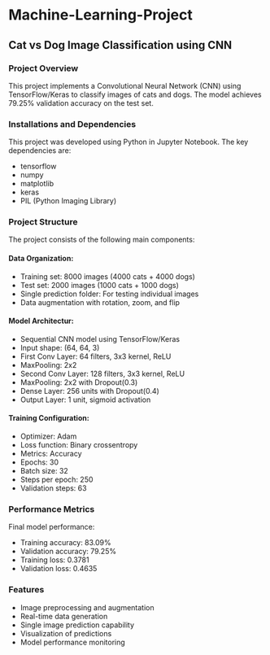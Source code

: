 # Machine-Learning-Project
## Cat vs Dog Image Classification using CNN
### Project Overview
This project implements a Convolutional Neural Network (CNN) using TensorFlow/Keras to classify images of cats and dogs. The model achieves 79.25% validation accuracy on the test set.
### Installations and Dependencies
This project was developed using Python in Jupyter Notebook. The key dependencies are:
- tensorflow
- numpy
- matplotlib
- keras
- PIL (Python Imaging Library)

### Project Structure
The project consists of the following main components:
#### Data Organization:
- Training set: 8000 images (4000 cats + 4000 dogs)
- Test set: 2000 images (1000 cats + 1000 dogs)
- Single prediction folder: For testing individual images
- Data augmentation with rotation, zoom, and flip

#### Model Architectur:
- Sequential CNN model using TensorFlow/Keras
- Input shape: (64, 64, 3)
- First Conv Layer: 64 filters, 3x3 kernel, ReLU
- MaxPooling: 2x2
- Second Conv Layer: 128 filters, 3x3 kernel, ReLU
- MaxPooling: 2x2 with Dropout(0.3)
- Dense Layer: 256 units with Dropout(0.4)
- Output Layer: 1 unit, sigmoid activation
#### Training Configuration:
- Optimizer: Adam
- Loss function: Binary crossentropy
- Metrics: Accuracy
- Epochs: 30
- Batch size: 32
- Steps per epoch: 250
- Validation steps: 63
### Performance Metrics
Final model performance:
- Training accuracy: 83.09%
- Validation accuracy: 79.25%
- Training loss: 0.3781
- Validation loss: 0.4635
### Features
- Image preprocessing and augmentation
- Real-time data generation
- Single image prediction capability
- Visualization of predictions
- Model performance monitoring
